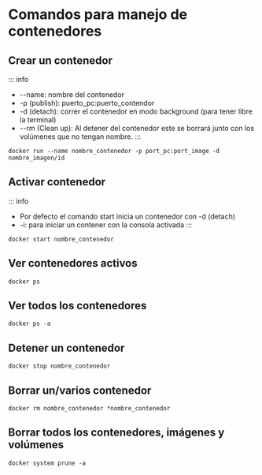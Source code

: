 # Comandos para manejo de contenedores

## Crear un contenedor
::: info
* --name: nombre del contenedor
* -p (publish): puerto_pc:puerto_contendor
* -d (detach): correr el contenedor en modo background (para tener libre la terminal)
* --rm (Clean up): Al detener del contenedor este se borrará junto con los volúmenes que no tengan nombre.
:::
```
docker run --name nombre_contenedor -p port_pc:port_image -d nombre_imagen/id
```

## Activar contenedor
::: info
* Por defecto el comando start inicia un contenedor con -d (detach)
* -i: para iniciar un contener con la consola activada
:::
```
docker start nombre_contenedor
```

## Ver contenedores activos
```
docker ps
```

## Ver todos los contenedores
```
docker ps -a
```

## Detener un contenedor
```
docker stop nombre_contenedor
```

## Borrar un/varios contenedor
```
docker rm nombre_contenedor *nombre_contenedor
```

## Borrar todos los contenedores, imágenes y volúmenes
```
docker system prune -a
```